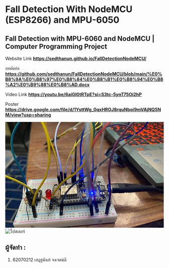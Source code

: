# Fall Detection With NodeMCU (ESP8266) and MPU-6050

## Fall Detection with MPU-6060 and NodeMCU | Computer Programming Project

Website Link **https://sedthanun.github.io/FallDetectionNodeMCU/**

บทคัดย่อ **https://github.com/sedthanun/FallDetectionNodeMCU/blob/main/%E0%B8%9A%E0%B8%97%E0%B8%84%E0%B8%B1%E0%B8%94%E0%B8%A2%E0%B9%88%E0%B8%AD.docx**

Video Link **https://youtu.be/6aiGl0tRTpE?si=S3tc-5ynT75Oi2hP**

Poster **https://drive.google.com/file/d/1YsttWg_0qxHROJ8rquNboi9mVAjNQ5NM/view?usp=sharing**

![ภาพการทดลอง](https://github.com/sedthanun/FallDetectionNodeMCU/blob/main/docs/img/board1.png)
![โปสเตอร์](https://github.com/sedthanun/FallDetectionNodeMCU/blob/main/docs/img/Fall_Detection_pos-01.png)


## ผู้จัดทำ :
1. 62070212 เสฏฐนันท์ จงเจตน์ดี

